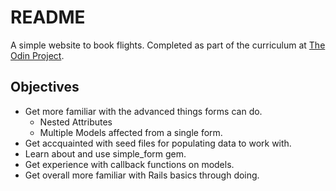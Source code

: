 # README

A simple website to book flights. Completed as part of the curriculum at [The Odin Project](https://www.theodinproject.com/paths/full-stack-ruby-on-rails/courses/ruby-on-rails/lessons/flight-booker).

## Objectives

- Get more familiar with the advanced things forms can do.
  - Nested Attributes
  - Multiple Models affected from a single form.
- Get accquainted with seed files for populating data to work with.
- Learn about and use simple_form gem.
- Get experience with callback functions on models.
- Get overall more familiar with Rails basics through doing.